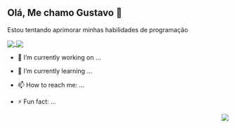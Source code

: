 ## Olá, Me chamo Gustavo 🤙

Estou tentando aprimorar minhas habilidades de programação

<a href="https://github.com/anuraghazra/github-readme-stats">
  <img align="center" src="https://github-readme-stats.vercel.app/api?username=Gustavo-antunes&count_private=true&show_icons=true&theme=bear" />
</a>
<a href="https://github.com/anuraghazra/convoychat">
  <img align="center" src="https://github-readme-stats.vercel.app/api/top-langs/?username=Gustavo-antunes&layout=compact&theme=bear" />
</a>


- 🔭 I’m currently working on ...
- 🌱 I’m currently learning ...
- 📫 How to reach me: ...
- ⚡ Fun fact: ...

  <img align="right" src="https://media.tenor.com/drxH1lO9cfEAAAAi/dark-souls-bonfire.gif">
